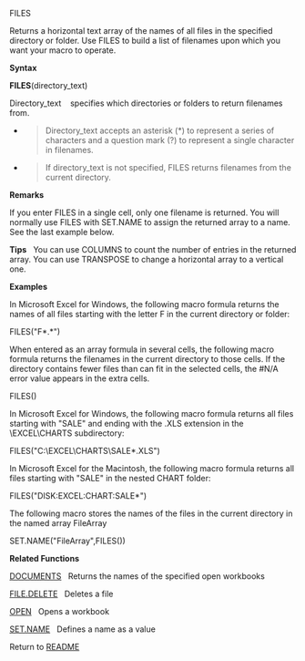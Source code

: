 FILES

Returns a horizontal text array of the names of all files in the
specified directory or folder. Use FILES to build a list of filenames
upon which you want your macro to operate.

**Syntax**

**FILES**(directory\_text)

Directory\_text&nbsp;&nbsp;&nbsp;&nbsp;specifies which directories or
folders to return filenames from.

  - > Directory\_text accepts an asterisk (\*) to represent a series of
    > characters and a question mark (?) to represent a single character
    > in filenames.

  - > If directory\_text is not specified, FILES returns filenames from
    > the current directory.


**Remarks**

If you enter FILES in a single cell, only one filename is returned. You
will normally use FILES with SET.NAME to assign the returned array to a
name. See the last example below.

**Tips**&nbsp;&nbsp;&nbsp;You can use COLUMNS to count the number of
entries in the returned array. You can use TRANSPOSE to change a
horizontal array to a vertical one.

**Examples**

In Microsoft Excel for Windows, the following macro formula returns the
names of all files starting with the letter F in the current directory
or folder:

FILES("F\*.\*")

When entered as an array formula in several cells, the following macro
formula returns the filenames in the current directory to those cells.
If the directory contains fewer files than can fit in the selected
cells, the \#N/A error value appears in the extra cells.

FILES()

In Microsoft Excel for Windows, the following macro formula returns all
files starting with "SALE" and ending with the .XLS extension in the
\\EXCEL\\CHARTS subdirectory:

FILES("C:\\EXCEL\\CHARTS\\SALE\*.XLS")

In Microsoft Excel for the Macintosh, the following macro formula
returns all files starting with "SALE" in the nested CHART folder:

FILES("DISK:EXCEL:CHART:SALE\*")

The following macro stores the names of the files in the current
directory in the named array FileArray

SET.NAME("FileArray",FILES())

**Related Functions**

[DOCUMENTS](DOCUMENTS.md)&nbsp;&nbsp;&nbsp;Returns the names of the specified open
workbooks

[FILE.DELETE](FILE.DELETE.md)&nbsp;&nbsp;&nbsp;Deletes a file

[OPEN](OPEN.md)&nbsp;&nbsp;&nbsp;Opens a workbook

[SET.NAME](SET.NAME.md)&nbsp;&nbsp;&nbsp;Defines a name as a value



Return to [README](README.md)

